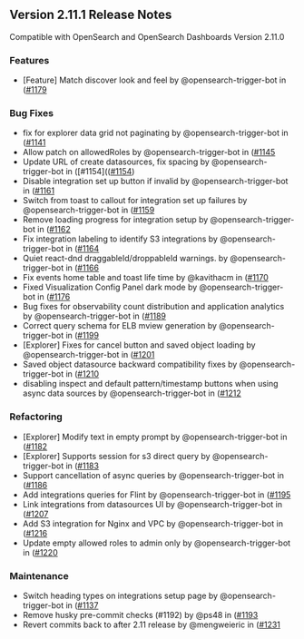 ## Version 2.11.1 Release Notes

Compatible with OpenSearch and OpenSearch Dashboards Version 2.11.0

### Features

- [Feature] Match discover look and feel by @opensearch-trigger-bot in ([#1179](https://github.com/opensearch-project/dashboards-observability/pull/1179)

### Bug Fixes

- fix for explorer data grid not paginating by @opensearch-trigger-bot in ([#1141](https://github.com/opensearch-project/dashboards-observability/pull/1141)
- Allow patch on allowedRoles by @opensearch-trigger-bot in ([#1145](https://github.com/opensearch-project/dashboards-observability/pull/1145)
- Update URL of create datasources, fix spacing by @opensearch-trigger-bot in ([#1154](([#1154](https://github.com/opensearch-project/dashboards-observability/pull/1154))
- Disable integration set up button if invalid by @opensearch-trigger-bot in ([#1161](https://github.com/opensearch-project/dashboards-observability/pull/1161)
- Switch from toast to callout for integration set up failures by @opensearch-trigger-bot in ([#1159](https://github.com/opensearch-project/dashboards-observability/pull/1159)
- Remove loading progress for integration setup by @opensearch-trigger-bot in ([#1162](https://github.com/opensearch-project/dashboards-observability/pull/1162)
- Fix integration labeling to identify S3 integrations by @opensearch-trigger-bot in ([#1164](https://github.com/opensearch-project/dashboards-observability/pull/1164)
- Quiet react-dnd draggableId/droppableId warnings. by @opensearch-trigger-bot in ([#1166](https://github.com/opensearch-project/dashboards-observability/pull/1166)
- Fix events home table and toast life time by @kavithacm in ([#1170](https://github.com/opensearch-project/dashboards-observability/pull/1170)
- Fixed Visualization Config Panel dark mode by @opensearch-trigger-bot in ([#1176](https://github.com/opensearch-project/dashboards-observability/pull/1176)
- Bug fixes for observability count distribution and application analytics by @opensearch-trigger-bot in ([#1189](https://github.com/opensearch-project/dashboards-observability/pull/1189)
- Correct query schema for ELB mview generation by @opensearch-trigger-bot in ([#1199](https://github.com/opensearch-project/dashboards-observability/pull/1199)
- [Explorer] Fixes for cancel button and saved object loading by @opensearch-trigger-bot in ([#1201](https://github.com/opensearch-project/dashboards-observability/pull/1201)
- Saved object datasource backward compatibility fixes by @opensearch-trigger-bot in ([#1210](https://github.com/opensearch-project/dashboards-observability/pull/1210)
- disabling inspect and default pattern/timestamp buttons when using async data sources by @opensearch-trigger-bot in ([#1212](https://github.com/opensearch-project/dashboards-observability/pull/1212)

### Refactoring

- [Explorer] Modify text in empty prompt by @opensearch-trigger-bot in ([#1182](https://github.com/opensearch-project/dashboards-observability/pull/1182)
- [Explorer] Supports session for s3 direct query by @opensearch-trigger-bot in ([#1183](https://github.com/opensearch-project/dashboards-observability/pull/1183)
- Support cancellation of async queries by @opensearch-trigger-bot in ([#1186](https://github.com/opensearch-project/dashboards-observability/pull/1186)
- Add integrations queries for Flint by @opensearch-trigger-bot in ([#1195](https://github.com/opensearch-project/dashboards-observability/pull/1195)
- Link integrations from datasources UI by @opensearch-trigger-bot in ([#1207](https://github.com/opensearch-project/dashboards-observability/pull/1207)
- Add S3 integration for Nginx and VPC by @opensearch-trigger-bot in ([#1216](https://github.com/opensearch-project/dashboards-observability/pull/1216)
- Update empty allowed roles to admin only by @opensearch-trigger-bot in ([#1220](https://github.com/opensearch-project/dashboards-observability/pull/1220)

### Maintenance

- Switch heading types on integrations setup page by @opensearch-trigger-bot in ([#1137](https://github.com/opensearch-project/dashboards-observability/pull/1137)
- Remove husky pre-commit checks (#1192) by @ps48 in ([#1193](https://github.com/opensearch-project/dashboards-observability/pull/1193)
- Revert commits back to after 2.11 release by @mengweieric in ([#1231](https://github.com/opensearch-project/dashboards-observability/pull/1231)
